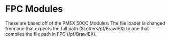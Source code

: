 # FPC Modules
These are based off of the PMEX 50CC Modules. The file loader is changed from one that expects the full path (8Letters/pf/BrawlEX) to one that compiles the file path in FPC (/pf/BrawlEX).